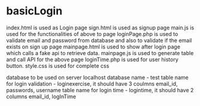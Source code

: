 # basicLogin
index.html is used as Login page
sign.html is used as signup page
main.js is used for the functionalities of above to page
loginPage.php is used to validate email and password from database and also to validate if the email exists on sign up page
mainpage.html is used to show after login page which calls a fake api to retrieve data.
mainpage.js is used to generate table and call API for the above page
loginTime.php is used for user history button.
style.css is used for complete css

database to be used on server localhost
database name - test
table name for login validation - loginexercise, it should have 3 coulmns email_id, passwords, username
table name for login time - logintime, it should have 2 columns email_id, logInTime
